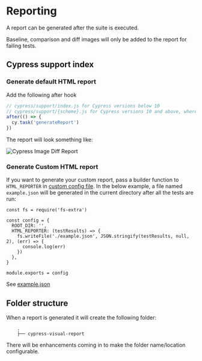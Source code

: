 # Reporting

A report can be generated after the suite is executed.

Baseline, comparison and diff images will only be added to the report for failing tests.

## Cypress support index

### Generate default HTML report
Add the following after hook

```js
// cypress/support/index.js for Cypress versions below 10
// cypress/support/{scheme}.js for Cypress versions 10 and above, where {scheme} defaults to e2e
after(() => {
  cy.task('generateReport')
})
```

The report will look something like:

![Cypress Image Diff Report](../report-example.png)

### Generate Custom HTML report
If you want to generate your custom report, pass a builder function to `HTML_REPORTER` in [custom config file](https://github.com/kien-ht/cypress-image-diff#custom-config-file). In the below example, a file named `example.json` will be generated in the current directory after all the tests are run:
```
const fs = require('fs-extra')

const config = {
  ROOT_DIR: '',
  HTML_REPORTER: (testResults) => {
    fs.writeFile('./example.json', JSON.stringify(testResults, null, 2), (err) => {
      console.log(err)
    })
  },
}

module.exports = config
```

See [example.json](./report-example.json)

## Folder structure

When a report is generated it will create the following folder:

```
    .
    ├── cypress-visual-report
```

There will be enhancements coming in to make the folder name/location configurable.
